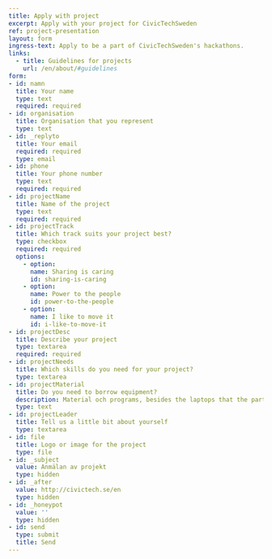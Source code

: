 ```yaml
---
title: Apply with project
excerpt: Apply with your project for CivicTechSweden
ref: project-presentation
layout: form
ingress-text: Apply to be a part of CivicTechSweden's hackathons.
links:
  - title: Guidelines for projects
    url: /en/about/#guidelines
form:
- id: namn
  title: Your name
  type: text
  required: required
- id: organisation
  title: Organisation that you represent
  type: text
- id: _replyto
  title: Your email
  required: required
  type: email
- id: phone
  title: Your phone number
  type: text
  required: required
- id: projectName
  title: Name of the project
  type: text
  required: required
- id: projectTrack
  title: Which track suits your project best?
  type: checkbox
  required: required
  options:
    - option:
      name: Sharing is caring
      id: sharing-is-caring
    - option:
      name: Power to the people
      id: power-to-the-people
    - option:
      name: I like to move it
      id: i-like-to-move-it
- id: projectDesc
  title: Describe your project
  type: textarea
  required: required
- id: projectNeeds
  title: Which skills do you need for your project?
  type: textarea
- id: projectMaterial
  title: Do you need to borrow equipment?
  description: Material och programs, besides the laptops that the participants will bring.
  type: text
- id: projectLeader
  title: Tell us a little bit about yourself
  type: textarea
- id: file
  title: Logo or image for the project
  type: file
- id: _subject
  value: Anmälan av projekt
  type: hidden
- id: _after
  value: http://civictech.se/en
  type: hidden
- id: _honeypot
  value: ''
  type: hidden
- id: send
  type: submit
  title: Send
---
```

